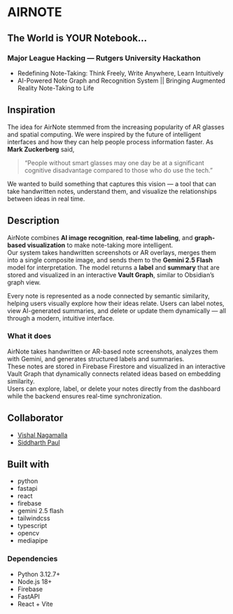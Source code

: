 # AIRNOTE

## The World is YOUR Notebook...

### Major League Hacking — Rutgers University Hackathon

* Redefining Note-Taking: Think Freely, Write Anywhere, Learn Intuitively
* AI-Powered Note Graph and Recognition System || Bringing Augmented Reality Note-Taking to Life

## Inspiration

The idea for AirNote stemmed from the increasing popularity of AR glasses and spatial computing. We were inspired by the future of intelligent interfaces and how they can help people process information faster. As **Mark Zuckerberg** said,  
> “People without smart glasses may one day be at a significant cognitive disadvantage compared to those who do use the tech.”

We wanted to build something that captures this vision — a tool that can take handwritten notes, understand them, and visualize the relationships between ideas in real time.

## Description

AirNote combines **AI image recognition**, **real-time labeling**, and **graph-based visualization** to make note-taking more intelligent.  
Our system takes handwritten screenshots or AR overlays, merges them into a single composite image, and sends them to the **Gemini 2.5 Flash** model for interpretation. The model returns a **label** and **summary** that are stored and visualized in an interactive **Vault Graph**, similar to Obsidian’s graph view.

Every note is represented as a node connected by semantic similarity, helping users visually explore how their ideas relate. Users can label notes, view AI-generated summaries, and delete or update them dynamically — all through a modern, intuitive interface.

### What it does

AirNote takes handwritten or AR-based note screenshots, analyzes them with Gemini, and generates structured labels and summaries.  
These notes are stored in Firebase Firestore and visualized in an interactive Vault Graph that dynamically connects related ideas based on embedding similarity.  
Users can explore, label, or delete your notes directly from the dashboard while the backend ensures real-time synchronization.

## Collaborator

* [Vishal Nagamalla](https://github.com/vishal-nagamalla)  
* [Siddharth Paul](https://github.com/sidp24)

## Built with

* python  
* fastapi  
* react  
* firebase  
* gemini 2.5 flash  
* tailwindcss  
* typescript  
* opencv  
* mediapipe

### Dependencies

* Python 3.12.7+  
* Node.js 18+  
* Firebase  
* FastAPI  
* React + Vite